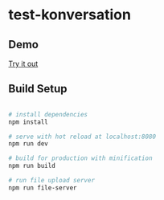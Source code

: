 # test-konversation

## Demo
[Try it out](https://anisbdz.github,io/test-konversation/index.html)

## Build Setup
``` bash

# install dependencies
npm install

# serve with hot reload at localhost:8080
npm run dev

# build for production with minification
npm run build

# run file upload server
npm run file-server
```
